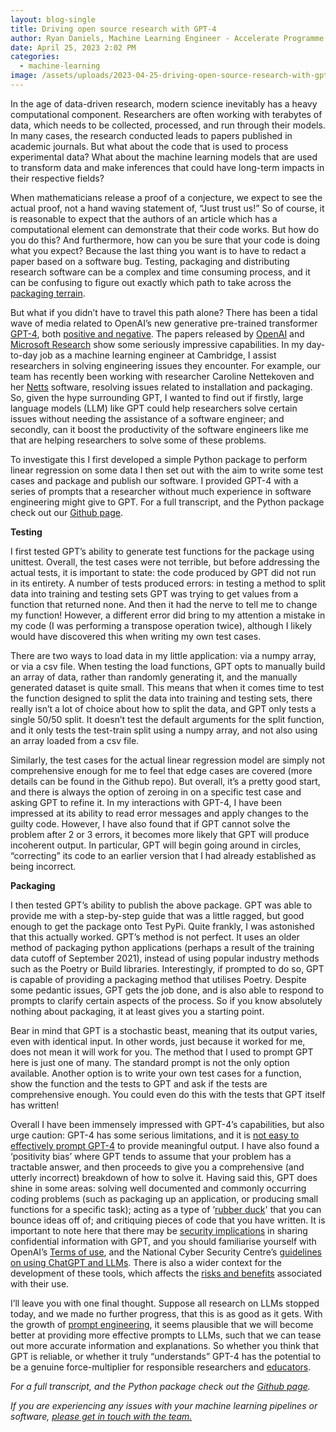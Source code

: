 ```yaml
---
layout: blog-single
title: Driving open source research with GPT-4
author: Ryan Daniels, Machine Learning Engineer - Accelerate Programme
date: April 25, 2023 2:02 PM
categories:
  - machine-learning
image: /assets/uploads/2023-04-25-driving-open-source-research-with-gpt-blog-image.png
---
```

In the age of data-driven research, modern science inevitably has a heavy computational component. Researchers are often working with terabytes of data, which needs to be collected, processed, and run through their models. In many cases, the research conducted leads to papers published in academic journals. But what about the code that is used to process experimental data? What about the machine learning models that are used to transform data and make inferences that could have long-term impacts in their respective fields?

When mathematicians release a proof of a conjecture, we expect to see the actual proof, not a hand waving statement of, “Just trust us!” So of course, it is reasonable to expect that the authors of an article which has a computational element can demonstrate that their code works. But how do you do this? And furthermore, how can you be sure that your code is doing what you expect? Because the last thing you want is to have to redact a paper based on a software bug. Testing, packaging and distributing research software can be a complex and time consuming process, and it can be confusing to figure out exactly which path to take across the [packaging terrain](https://chriswarrick.com/blog/2023/01/15/how-to-improve-python-packaging/).

But what if you didn’t have to travel this path alone? There has been a tidal wave of media related to OpenAI’s new generative pre-trained transformer [GPT-4](https://openai.com/research/gpt-4), both [positive and negative](https://www.bbc.co.uk/news/world-us-canada-64967627). The papers released by [OpenAI](https://arxiv.org/abs/2303.08774) and [Microsoft Research](https://arxiv.org/abs/2303.12712) show some seriously impressive capabilities. In my day-to-day job as a machine learning engineer at Cambridge, I assist researchers in solving engineering issues they encounter. For example, our team has recently been working with researcher Caroline Nettekoven and her [Netts](https://www.caroline-nettekoven.com/post/netts/) software, resolving issues related to installation and packaging. So, given the hype surrounding GPT, I wanted to find out if firstly, large language models (LLM) like GPT could help researchers solve certain issues without needing the assistance of a software engineer; and secondly, can it boost the productivity of the software engineers like me that are helping researchers to solve some of these problems.

To investigate this I first developed a simple Python package to perform linear regression on some data I then set out with the aim to write some test cases and package and publish our software. I provided GPT-4 with a series of prompts that a researcher without much experience in software engineering might give to GPT. For a full transcript, and the Python package check out our [Github page](https://github.com/acceleratescience/GPT_linear_regressor).

**Testing**

I first tested GPT’s ability to generate test functions for the package using unittest. Overall, the test cases were not terrible, but before addressing the actual tests, it is important to state: the code produced by GPT did not run in its entirety. A number of tests produced errors: in testing a method to split data into training and testing sets GPT was trying to get values from a function that returned none. And then it had the nerve to tell me to change my function! However, a different error did bring to my attention a mistake in my code (I was performing a transpose operation twice), although I likely would have discovered this when writing my own test cases.

There are two ways to load data in my little application: via a numpy array, or via a csv file. When testing the load functions, GPT opts to manually build an array of data, rather than randomly generating it, and the manually generated dataset is quite small. This means that when it comes time to test the function designed to split the data into training and testing sets, there really isn’t a lot of choice about how to split the data, and GPT only tests a single 50/50 split. It doesn’t test the default arguments for the split function, and it only tests the test-train split using a numpy array, and not also using an array loaded from a csv file.

Similarly, the test cases for the actual linear regression model are simply not comprehensive enough for me to feel that edge cases are covered (more details can be found in the Github repo). But overall, it’s a pretty good start, and there is always the option of zeroing in on a specific test case and asking GPT to refine it. In my interactions with GPT-4, I have been impressed at its ability to read error messages and apply changes to the guilty code. However, I have also found that if GPT cannot solve the problem after 2 or 3 errors, it becomes more likely that GPT will produce incoherent output. In particular, GPT will begin going around in circles, “correcting” its code to an earlier version that I had already established as being incorrect.

**Packaging**

I then tested GPT’s ability to publish the above package. GPT was able to provide me with a step-by-step guide that was a little ragged, but good enough to get the package onto Test PyPi. Quite frankly, I was astonished that this actually worked. GPT’s method is not perfect. It uses an older method of packaging python applications (perhaps a result of the training data cutoff of September 2021), instead of using popular industry methods such as the Poetry or Build libraries. Interestingly, if prompted to do so, GPT is capable of providing a packaging method that utilises Poetry. Despite some pedantic issues, GPT gets the job done, and is also able to respond to prompts to clarify certain aspects of the process. So if you know absolutely nothing about packaging, it at least gives you a starting point.

Bear in mind that GPT is a stochastic beast, meaning that its output varies, even with identical input. In other words, just because it worked for me, does not mean it will work for you. The method that I used to prompt GPT here is just one of many. The standard <do thing> prompt is not the only option available. Another option is to write your own test cases for a function, show the function and the tests to GPT and ask if the tests are comprehensive enough. You could even do this with the tests that GPT itself has written!

Overall I have been immensely impressed with GPT-4’s capabilities, but also urge caution: GPT-4 has some serious limitations, and it is [not easy to effectively prompt GPT-4](https://www.researchgate.net/profile/Qian-Yang-19/publication/368577310_Why_Johnny_Can't_Prompt_How_Non-AI_Experts_Try_and_Fail_to_Design_LLM_Prompts/links/63ef6f3519130a1a4a8938ac/Why-Johnny-Cant-Prompt-How-Non-AI-Experts-Try-and-Fail-to-Design-LLM-Prompts.pdf) to provide meaningful output. I have also found a ‘positivity bias’ where GPT tends to assume that your problem has a tractable answer, and then proceeds to give you a comprehensive (and utterly incorrect) breakdown of how to solve it. Having said this, GPT does shine in some areas: solving well documented and commonly occurring coding problems (such as packaging up an application, or producing small functions for a specific task); acting as a type of ‘[rubber duck](https://en.wikipedia.org/wiki/Rubber_duck_debugging)' that you can bounce ideas off of; and critiquing pieces of code that you have written. It is important to note here that there may be [security implications](https://www.techradar.com/news/samsung-workers-leaked-company-secrets-by-using-chatgpt) in sharing confidential information with GPT, and you should familiarise yourself with OpenAI’s [Terms of use](https://openai.com/policies/terms-of-use), and the National Cyber Security Centre’s [guidelines on using ChatGPT and LLMs](https://www.ncsc.gov.uk/blog-post/chatgpt-and-large-language-models-whats-the-risk). There is also a wider context for the development of these tools, which affects the [risks and benefits](https://dl.acm.org/doi/10.1145/3442188.3445922) associated with their use. 

I’ll leave you with one final thought. Suppose all research on LLMs stopped today, and we made no further progress, that this is as good as it gets. With the growth of [prompt engineering](https://arxiv.org/abs/2302.11382), it seems plausible that we will become better at providing more effective prompts to LLMs, such that we can tease out more accurate information and explanations. So whether you think that GPT is reliable, or whether it truly “understands” GPT-4 has the potential to be a genuine force-multiplier for responsible researchers and [educators](https://www.cam.ac.uk/stories/ChatGPT-and-education).

*For a full transcript, and the Python package check out the [Github page](https://github.com/acceleratescience/GPT_linear_regressor).*

*If you are experiencing any issues with your machine learning pipelines or software, [please get in touch with the team.](https://acceleratescience.github.io/machine-learning-clinic)*
